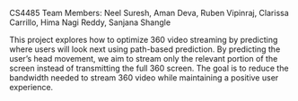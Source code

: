 CS4485
Team Members: Neel Suresh, Aman Deva, Ruben Vipinraj, Clarissa Carrillo, Hima Nagi Reddy, Sanjana Shangle

This project explores how to optimize 360 video streaming by predicting where users will look next using path-based
prediction. By predicting the user’s head movement, we aim to stream only the relevant portion of the screen instead 
of transmitting the full 360 screen. The goal is to reduce the bandwidth needed to stream 360 video while maintaining a 
positive user experience.
